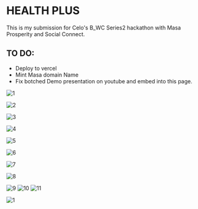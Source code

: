 # HEALTH PLUS

This is my submission for Celo's B_WC Series2 hackathon with Masa Prosperity and Social Connect.

## TO DO: 
- Deploy to vercel
- Mint Masa domain Name
- Fix botched Demo presentation on youtube and embed into this page.












![1](https://github.com/emiridbest/healthplus.celo/assets/6362475/e3192434-c95a-431b-a86c-5b88f9fa99b1)

![2](https://github.com/emiridbest/healthplus.celo/assets/6362475/e02f30d7-1530-4f65-bcb3-f923a3e8090b)

![3](https://github.com/emiridbest/healthplus.celo/assets/6362475/109f2f41-c8c9-4e0a-8b01-9753269d49b7)

![4](https://github.com/emiridbest/healthplus.celo/assets/6362475/d6e33774-768a-4135-b4b7-70b1b10f2586)

![5](https://github.com/emiridbest/healthplus.celo/assets/6362475/fc883e6e-6ae2-4393-b92e-ef0226b96d62)

![6](https://github.com/emiridbest/healthplus.celo/assets/6362475/a831a0ac-a90c-4799-bc85-4b7323f7574c)

![7](https://github.com/emiridbest/healthplus.celo/assets/6362475/fa187f0a-e53f-470e-9182-691669a9dd34)

![8](https://github.com/emiridbest/healthplus.celo/assets/6362475/30e12d01-47f3-4cd4-90ee-3b40a66d21ce)

![9](https://github.com/emiridbest/healthplus.celo/assets/6362475/fc4254a2-04e6-4b55-9486-2e3bb30ce9df)
![10](https://github.com/emiridbest/healthplus.celo/assets/6362475/d750985d-bef2-4972-bd10-1a71358da8e2)
![11](https://github.com/emiridbest/healthplus.celo/assets/6362475/c451bf90-dbda-4fdd-b498-7bd0c7d96b41)

![1](https://github.com/emiridbest/healthplus.celo/assets/6362475/e3192434-c95a-431b-a86c-5b88f9fa99b1)



